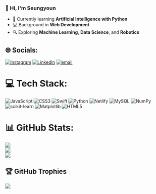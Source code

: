 ### 👋 Hi, I'm Seungyoun

- 🧠 Currently learning **Artificial Intelligence with Python**
- 💻 Background in **Web Development**
- 🔍 Exploring **Machine Learning**, **Data Science**, and **Robotics**



## 🌐 Socials:
[![Instagram](https://img.shields.io/badge/Instagram-%23E4405F.svg?logo=Instagram&logoColor=white)](https://instagram.com/dlyulya) [![LinkedIn](https://img.shields.io/badge/LinkedIn-%230077B5.svg?logo=linkedin&logoColor=white)](https://linkedin.com/in/seungyoun-lee-293552267) [![email](https://img.shields.io/badge/Email-D14836?logo=gmail&logoColor=white)](mailto:leeseung@unc.edu) 

# 💻 Tech Stack:
![JavaScript](https://img.shields.io/badge/javascript-%23323330.svg?style=for-the-badge&logo=javascript&logoColor=%23F7DF1E) ![CSS3](https://img.shields.io/badge/css3-%231572B6.svg?style=for-the-badge&logo=css3&logoColor=white) ![Swift](https://img.shields.io/badge/swift-F54A2A?style=for-the-badge&logo=swift&logoColor=white) ![Python](https://img.shields.io/badge/python-3670A0?style=for-the-badge&logo=python&logoColor=ffdd54) ![Netlify](https://img.shields.io/badge/netlify-%23000000.svg?style=for-the-badge&logo=netlify&logoColor=#00C7B7) ![MySQL](https://img.shields.io/badge/mysql-4479A1.svg?style=for-the-badge&logo=mysql&logoColor=white) ![NumPy](https://img.shields.io/badge/numpy-%23013243.svg?style=for-the-badge&logo=numpy&logoColor=white) ![scikit-learn](https://img.shields.io/badge/scikit--learn-%23F7931E.svg?style=for-the-badge&logo=scikit-learn&logoColor=white) ![Matplotlib](https://img.shields.io/badge/Matplotlib-%23ffffff.svg?style=for-the-badge&logo=Matplotlib&logoColor=black) ![HTML5](https://img.shields.io/badge/html5-%23E34F26.svg?style=for-the-badge&logo=html5&logoColor=white)
# 📊 GitHub Stats:
![](https://github-readme-stats.vercel.app/api?username=yulialee9732&theme=dark&hide_border=false&include_all_commits=false&count_private=false)<br/>
![](https://nirzak-streak-stats.vercel.app/?user=yulialee9732&theme=dark&hide_border=false)<br/>
![](https://github-readme-stats.vercel.app/api/top-langs/?username=yulialee9732&theme=dark&hide_border=false&include_all_commits=false&count_private=false&layout=compact)

## 🏆 GitHub Trophies
![](https://github-profile-trophy.vercel.app/?username=yulialee9732&theme=radical&no-frame=false&no-bg=true&margin-w=4)

<!-- Proudly created with GPRM ( https://gprm.itsvg.in ) -->
